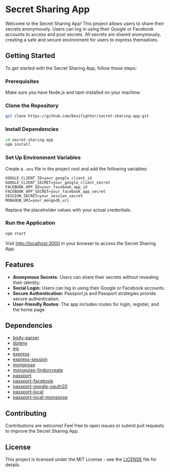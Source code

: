 # Secret Sharing App

Welcome to the Secret Sharing App! This project allows users to share their secrets anonymously. Users can log in using their Google or Facebook accounts to access and post secrets. All secrets are shared anonymously, creating a safe and secure environment for users to express themselves.

## Getting Started

To get started with the Secret Sharing App, follow these steps:

### Prerequisites

Make sure you have Node.js and npm installed on your machine.

### Clone the Repository

```bash
git clone https://github.com/Desifighter/secret-sharing-app.git
```

### Install Dependencies

```bash
cd secret-sharing-app
npm install
```

### Set Up Environment Variables

Create a `.env` file in the project root and add the following variables:

```env
GOOGLE_CLIENT_ID=your_google_client_id
GOOGLE_CLIENT_SECRET=your_google_client_secret
FACEBOOK_APP_ID=your_facebook_app_id
FACEBOOK_APP_SECRET=your_facebook_app_secret
SESSION_SECRET=your_session_secret
MONGODB_URI=your_mongodb_uri
```

Replace the placeholder values with your actual credentials.

### Run the Application

```bash
npm start
```

Visit [http://localhost:3000](http://localhost:3000) in your browser to access the Secret Sharing App.

## Features

- **Anonymous Secrets:** Users can share their secrets without revealing their identity.
- **Social Login:** Users can log in using their Google or Facebook accounts.
- **Secure Authentication:** Passport.js and Passport strategies provide secure authentication.
- **User-friendly Routes:** The app includes routes for login, register, and the home page.

## Dependencies

- [body-parser](https://www.npmjs.com/package/body-parser)
- [dotenv](https://www.npmjs.com/package/dotenv)
- [ejs](https://www.npmjs.com/package/ejs)
- [express](https://www.npmjs.com/package/express)
- [express-session](https://www.npmjs.com/package/express-session)
- [mongoose](https://www.npmjs.com/package/mongoose)
- [mongoose-findorcreate](https://www.npmjs.com/package/mongoose-findorcreate)
- [passport](https://www.npmjs.com/package/passport)
- [passport-facebook](https://www.npmjs.com/package/passport-facebook)
- [passport-google-oauth20](https://www.npmjs.com/package/passport-google-oauth20)
- [passport-local](https://www.npmjs.com/package/passport-local)
- [passport-local-mongoose](https://www.npmjs.com/package/passport-local-mongoose)

## Contributing

Contributions are welcome! Feel free to open issues or submit pull requests to improve the Secret Sharing App.

## License

This project is licensed under the MIT License - see the [LICENSE](LICENSE) file for details.
